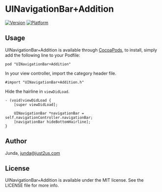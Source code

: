 # UINavigationBar+Addition

[![Version](http://cocoapod-badges.herokuapp.com/v/UINavigationBar+Addition/badge.png)](http://cocoadocs.org/docsets/UIView+CustomFonts)
[![Platform](http://cocoapod-badges.herokuapp.com/p/UINavigationBar+Addition/badge.png)](http://cocoadocs.org/docsets/UIView+CustomFonts)

## Usage

UINavigationBar+Addition is available through [CocoaPods](http://cocoapods.org), to install, simply add the following line to your Podfile:

    pod "UINavigationBar+Addition"

In your view controller, import the category header file.

    #import "UINavigationBar+Addition.h"

Hide the hairline in `viewDidLoad`.

    - (void)viewDidLoad {
        [super viewDidLoad];

        UINavigationBar *navigationBar = self.navigationController.navigationBar;
        [navigationBar hideBottomHairline];
    }


## Author

Junda, junda@just2us.com

## License

UINavigationBar+Addition is available under the MIT license. See the LICENSE file for more info.

